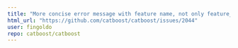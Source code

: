 ```yaml
---
title: "More concise error message with feature name, not only feature_idx "
html_url: "https://github.com/catboost/catboost/issues/2044"
user: fingoldo
repo: catboost/catboost
---
```


